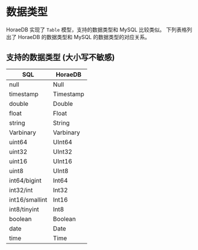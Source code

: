 # 数据类型

HoraeDB 实现了 `Table` 模型，支持的数据类型和 MySQL 比较类似。
下列表格列出了 HoraeDB 的数据类型和 MySQL 的数据类型的对应关系。

## 支持的数据类型 (大小写不敏感)

| SQL            | HoraeDB   |
| -------------- | --------- |
| null           | Null      |
| timestamp      | Timestamp |
| double         | Double    |
| float          | Float     |
| string         | String    |
| Varbinary      | Varbinary |
| uint64         | UInt64    |
| uint32         | UInt32    |
| uint16         | UInt16    |
| uint8          | UInt8     |
| int64/bigint   | Int64     |
| int32/int      | Int32     |
| int16/smallint | Int16     |
| int8/tinyint   | Int8      |
| boolean        | Boolean   |
| date           | Date      |
| time           | Time      |
